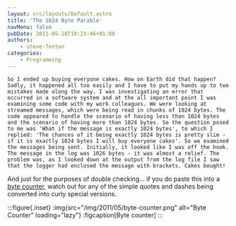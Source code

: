```yaml
---
layout: src/layouts/Default.astro
title: 'The 1024 Byte Parable'
navMenu: false
pubDate: 2011-05-10T19:23:46+01:00
authors:
    - steve-fenton
categories:
    - Programming
---
```


```
So I ended up buying everyone cakes. How on Earth did that happen? Sadly, it happened all too easily and I have to put my hands up to two mistakes made along the way. I was investigating an error that occurred in a software system and at the all important point I was examining some code with my work colleagues. We were looking at streamed messages, which were being read in chunks of 1024 bytes. The code appeared to handle the scenario of having less than 1024 bytes and the scenario of having more than 1024 bytes. So the question posed to me was 'What if the message is exactly 1024 bytes', to which I replied: 'The chances of it being exactly 1024 bytes is pretty slim - if it is exactly 1024 bytes I will buy everyone cakes'. So we examined the messages being sent. Initially, it looked like I was off the hook. The message in the log was 1026 bytes - it was almost a relief. The problem was, as I looked down at the output from the log file I saw that the logger had enclosed the message with brackets. Cakes bought!
```

And just for the purposes of double checking… if you do paste this into a [byte counter](https://mothereff.in/byte-counter), watch out for any of the simple quotes and dashes being converted into curly special versions.

:::figure{.inset}
:img{src="/img/2011/05/byte-counter.png" alt="Byte Counter" loading="lazy"}
:figcaption[Byte counter]
:::